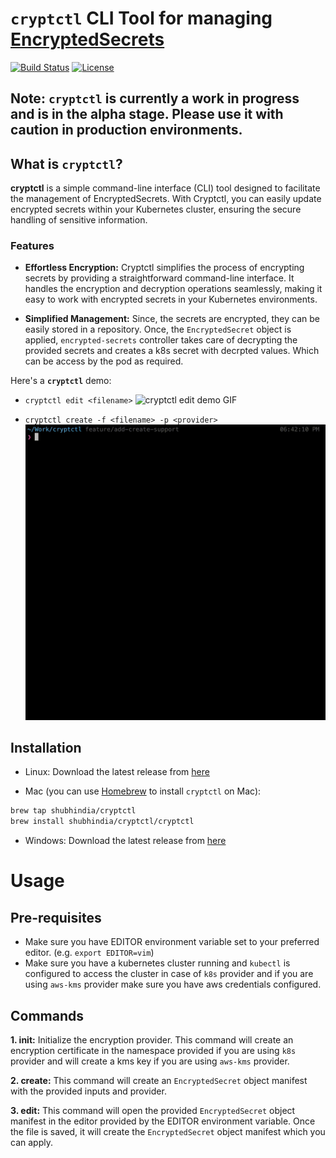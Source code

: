 # `cryptctl` CLI Tool for managing [EncryptedSecrets](https://github.com/shubhindia/encrypted-secrets)


[![Build Status](https://github.com/shubhindia/cryptctl/workflows/CI/badge.svg)](https://github.com/shubhindia/cryptctl/actions?query=workflow%3ACI+branch%3Amain)
[![License](https://img.shields.io/badge/LICENSE-Apache2.0-ff69b4.svg)](http://www.apache.org/licenses/LICENSE-2.0.html)

## Note: `cryptctl` is currently a work in progress and is in the alpha stage. Please use it with caution in production environments.
## What is `cryptctl`?

**cryptctl** is a simple command-line interface (CLI) tool designed to facilitate the management of EncryptedSecrets.
With Cryptctl, you can easily update encrypted secrets within your Kubernetes cluster, ensuring the secure handling of sensitive information.

### Features
- **Effortless Encryption:** Cryptctl simplifies the process of encrypting secrets by providing a straightforward command-line interface. It handles the encryption and decryption operations seamlessly, making it easy to work with encrypted secrets in your Kubernetes environments.

- **Simplified Management:** Since, the secrets are encrypted, they can be easily stored in a repository. Once, the `EncryptedSecret` object is applied, `encrypted-secrets` controller takes care of decrypting the provided secrets and creates a k8s secret with decrpted values. Which can be access by the pod as required.


Here's a **`cryptctl`** demo:

- `cryptctl edit <filename>`
![cryptctl edit demo GIF](img/cryptctl-edit-demo.gif)

- `cryptctl create -f <filename> -p <provider>`
![cryptctl edit demo GIF](img/cryptctl-create-demo.gif)


## Installation

- Linux: Download the latest release from [here](https://github.com/shubhindia/cryptctl/releases)

- Mac (you can use [Homebrew](https://brew.sh/) to install `cryptctl` on Mac):
```bash
brew tap shubhindia/cryptctl
brew install shubhindia/cryptctl/cryptctl
```

- Windows: Download the latest release from [here](https://github.com/shubhindia/cryptctl/releases)

# Usage
## Pre-requisites
- Make sure you have EDITOR environment variable set to your preferred editor. (e.g. `export EDITOR=vim`)
- Make sure you have a kubernetes cluster running and `kubectl` is configured to access the cluster in case of `k8s` provider and if you are using `aws-kms` provider make sure you have aws credentials configured.

## Commands
**1. init:** Initialize the encryption provider. This command will create an encryption certificate in the namespace provided if you are using `k8s` provider and will create a kms key if you are using `aws-kms` provider.

**2. create:** This command will create an `EncryptedSecret` object manifest with the provided inputs and provider.

**3. edit:** This command will open the provided `EncryptedSecret` object manifest in the editor provided by the EDITOR environment variable. Once the file is saved, it will create the `EncryptedSecret` object manifest which you can apply.